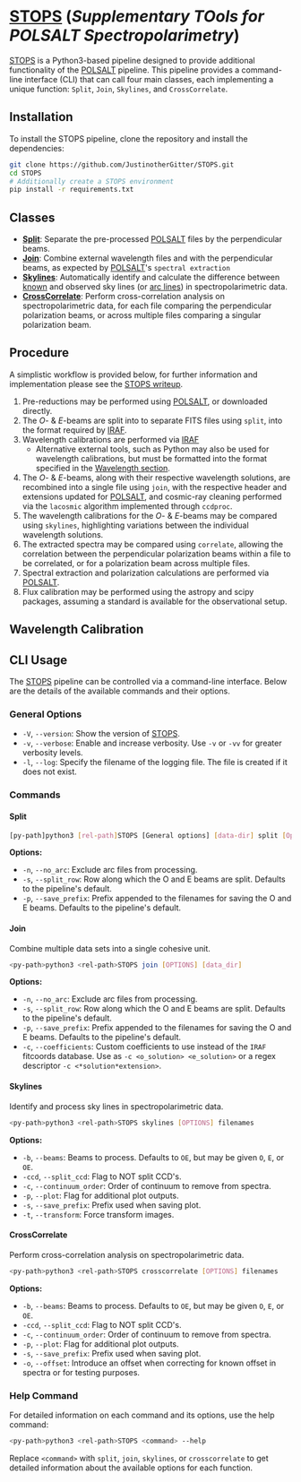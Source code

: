# [STOPS] (*Supplementary TOols for POLSALT Spectropolarimetry*)

[STOPS] is a Python3-based pipeline designed to provide additional functionality of the [POLSALT] pipeline. This pipeline provides a command-line interface (CLI) that can call four main classes, each implementing a unique function: `Split`, `Join`, `Skylines`, and `CrossCorrelate`.

## Installation

To install the STOPS pipeline, clone the repository and install the dependencies:

```bash
git clone https://github.com/JustinotherGitter/STOPS.git
cd STOPS
# Additionally create a STOPS environment
pip install -r requirements.txt
```

## Classes

* [**Split**](/split.py): Separate the pre-processed [POLSALT] files by the perpendicular beams.
* [**Join**](/join.py): Combine external wavelength files and with the perpendicular beams, as expected by [POLSALT]'s `spectral extraction`
* [**Skylines**](/skylines.py): Automatically identify and calculate the difference between [known](http://pysalt.salt.ac.za/lineatlas/sky_strengths.txt "SALT identified sky lines") and observed sky lines (or [arc lines](https://astronomers.salt.ac.za/data/salt-longslit-line-atlas/ "SALT arc lines available for calibration")) in spectropolarimetric data.
* [**CrossCorrelate**](/cross_correlate.py): Perform cross-correlation analysis on spectropolarimetric data, for each file comparing the perpendicular polarization beams, or across multiple files comparing a singular polarization beam.

## Procedure
A simplistic workflow is provided below, for further information and implementation please see the [STOPS writeup](https://github.com/JustinotherGitter/Masters-Thesis/Thesis.pdf "Justin Cooper - Master Thesis").

1. Pre-reductions may be performed using [POLSALT], or downloaded directly.
1. The $O$- & $E$-beams are split into to separate FITS files using `split`, into the format required by [IRAF].
1. Wavelength calibrations are performed via [IRAF]
    * Alternative external tools, such as Python may also be used for wavelength calibrations, but must be formatted into the format specified in the [Wavelength section](#wavelength-calibration).
1. The $O$- & $E$-beams, along with their respective wavelength solutions, are recombined into a single file using `join`, with the respective header and extensions updated for [POLSALT], and cosmic-ray cleaning performed via the `lacosmic` algorithm implemented through `ccdproc`.
1. The wavelength calibrations for the $O$- & $E$-beams may be compared using `skylines`, highlighting variations between the individual wavelength solutions.
1. The extracted spectra may be compared using `correlate`, allowing the correlation between the perpendicular polarization beams within a file to be correlated, or for a polarization beam across multiple files.
1. Spectral extraction and polarization calculations are performed via [POLSALT].
1. Flux calibration may be performed using the astropy and scipy packages, assuming a standard is available for the observational setup.

## Wavelength Calibration


## CLI Usage

The [STOPS] pipeline can be controlled via a command-line interface. Below are the details of the available commands and their options.

### General Options

- `-V`, `--version`: Show the version of [STOPS].
- `-v`, `--verbose`: Enable and increase verbosity. Use `-v` or `-vv` for greater verbosity levels.
- `-l`, `--log`: Specify the filename of the logging file. The file is created if it does not exist.

### Commands

#### Split

```bash
[py-path]python3 [rel-path]STOPS [General options] [data-dir] split [Options] [data-files]
```

**Options:**
- `-n`, `--no_arc`: Exclude arc files from processing.
- `-s`, `--split_row`: Row along which the O and E beams are split. Defaults to the pipeline's default.
- `-p`, `--save_prefix`: Prefix appended to the filenames for saving the O and E beams. Defaults to the pipeline's default.

#### Join

Combine multiple data sets into a single cohesive unit.

```bash
<py-path>python3 <rel-path>STOPS join [OPTIONS] [data_dir]
```

**Options:**
- `-n`, `--no_arc`: Exclude arc files from processing.
- `-s`, `--split_row`: Row along which the O and E beams are split. Defaults to the pipeline's default.
- `-p`, `--save_prefix`: Prefix appended to the filenames for saving the O and E beams. Defaults to the pipeline's default.
- `-c`, `--coefficients`: Custom coefficients to use instead of the `IRAF` fitcoords database. Use as `-c <o_solution> <e_solution>` or a regex descriptor `-c <*solution*extension>`.

#### Skylines

Identify and process sky lines in spectropolarimetric data.

```bash
<py-path>python3 <rel-path>STOPS skylines [OPTIONS] filenames
```

**Options:**
- `-b`, `--beams`: Beams to process. Defaults to `OE`, but may be given `O`, `E`, or `OE`.
- `-ccd`, `--split_ccd`: Flag to NOT split CCD's.
- `-c`, `--continuum_order`: Order of continuum to remove from spectra.
- `-p`, `--plot`: Flag for additional plot outputs.
- `-s`, `--save_prefix`: Prefix used when saving plot.
- `-t`, `--transform`: Force transform images.

#### CrossCorrelate

Perform cross-correlation analysis on spectropolarimetric data.

```bash
<py-path>python3 <rel-path>STOPS crosscorrelate [OPTIONS] filenames
```

**Options:**
- `-b`, `--beams`: Beams to process. Defaults to `OE`, but may be given `O`, `E`, or `OE`.
- `-ccd`, `--split_ccd`: Flag to NOT split CCD's.
- `-c`, `--continuum_order`: Order of continuum to remove from spectra.
- `-p`, `--plot`: Flag for additional plot outputs.
- `-s`, `--save_prefix`: Prefix used when saving plot.
- `-o`, `--offset`: Introduce an offset when correcting for known offset in spectra or for testing purposes.

### Help Command

For detailed information on each command and its options, use the help command:

```bash
<py-path>python3 <rel-path>STOPS <command> --help
```

Replace `<command>` with `split`, `join`, `skylines`, or `crosscorrelate` to get detailed information about the available options for each function.


[IRAF]: <https://iraf-community.github.io/> (IRAF GitHub Repository)
[POLSALT]: <https://github.com/saltastro/polsalt> (POLSALT GitHub Repository)
[STOPS]: <https://github.com/JustinotherGitter/STOPS> (STOPS GitHub Repository)
